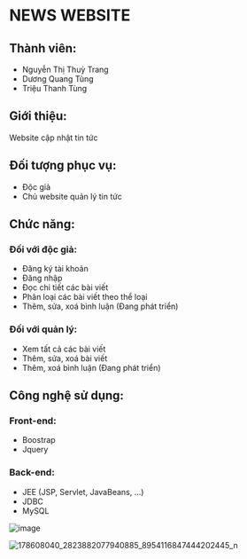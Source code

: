 # NEWS WEBSITE

## Thành viên:

- Nguyễn Thị Thuỳ Trang
- Dương Quang Tùng
- Triệu Thanh Tùng

## Giới thiệu:

Website cập nhật tin tức

## Đối tượng phục vụ:

- Độc giả
- Chủ website quản lý tin tức

## Chức năng:
### Đối với độc giả:

- Đăng ký tài khoản
- Đăng nhập
- Đọc chi tiết các bài viết
- Phân loại các bài viết theo thể loại
- Thêm, sửa, xoá bình luận (Đang phát triển)

### Đối với quản lý:

- Xem tất cả các bài viết
- Thêm, sửa, xoá bài viết
- Thêm, xoá bình luận (Đang phát triển)

## Công nghệ sử dụng:

### Front-end:
- Boostrap
- Jquery
### Back-end:
- JEE (JSP, Servlet, JavaBeans, ...)
- JDBC
- MySQL

![image](https://user-images.githubusercontent.com/67427236/112013167-69032d00-8b5c-11eb-9ee1-2c188a4798a4.png)


![178608040_2823882077940885_8954116847444202445_n](https://user-images.githubusercontent.com/67427236/116147700-3ecbfe80-a70a-11eb-81f2-8bfa544d24d4.png)
